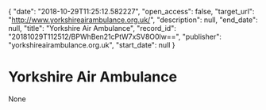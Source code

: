 {
  "date": "2018-10-29T11:25:12.582227", 
  "open_access": false, 
  "target_url": "http://www.yorkshireairambulance.org.uk/", 
  "description": null, 
  "end_date": null, 
  "title": "Yorkshire Air Ambulance", 
  "record_id": "20181029T112512/BPWhBen21cPtW7xSV8O0lw==", 
  "publisher": "yorkshireairambulance.org.uk", 
  "start_date": null
}

# Yorkshire Air Ambulance

None